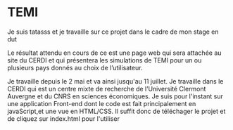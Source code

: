 # TEMI
Je suis tatasss et je travaille sur ce projet dans le cadre de mon stage en dut

Le résultat attendu  en cours de ce est une page web qui sera attachée au site du CERDI 
et qui présentera les simulations de TEMI pour un ou plusieurs pays donnés au choix de l’utilisateur. 

Je travaille depuis le 2 mai et va ainsi jusqu'au 11 juillet.
Je travaille dans le CERDI qui est un centre mixte de recherche de l’Université Clermont Auvergne et du CNRS en sciences économiques.
Je suis pour l'instant sur une application Front-end dont le code est fait principalement en javaScript,et une vue en HTML/CSS.
Il suffit donc de téléchager le projet et de cliquez sur index.html pour l'utiliser

